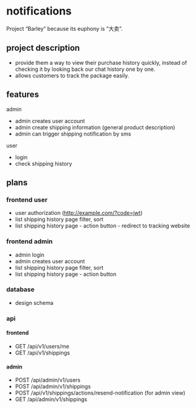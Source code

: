 # notifications
Project “Barley” because its euphony is “大卖”. 


## project description
- provide them a way to view their purchase history quickly, instead of checking it by looking back our chat history one by one. 
- allows customers to track the package easily.

## features
admin
- admin creates user account
- admin create shipping information (general product description)
- admin can trigger shipping notification by sms

user
- login
- check shipping history

## plans
### frontend user
- user authorization (http://example.com/?code=jwt)
- list shipping history page filter, sort 
- list shipping history page - action button - redirect to tracking website

### frontend admin
- admin login 
- admin creates user account
- list shipping history page filter, sort 
- list shipping history page - action button

### database
- design schema

### api
#### frontend
- GET /api/v1/users/me
- GET /api/v1/shippings 

#### admin
- POST /api/admin/v1/users 
- POST /api/admin/v1/shippings 
- POST /api/v1/shippings/actions/resend-notification (for admin view)
- GET /api/admin/v1/shippings



